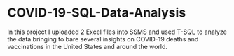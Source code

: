 # COVID-19-SQL-Data-Analysis
In this project I uploaded 2 Excel files into SSMS and used T-SQL to analyze the data bringing to bare several insights on COVID-19 deaths and vaccinations in the United States and around the world.
